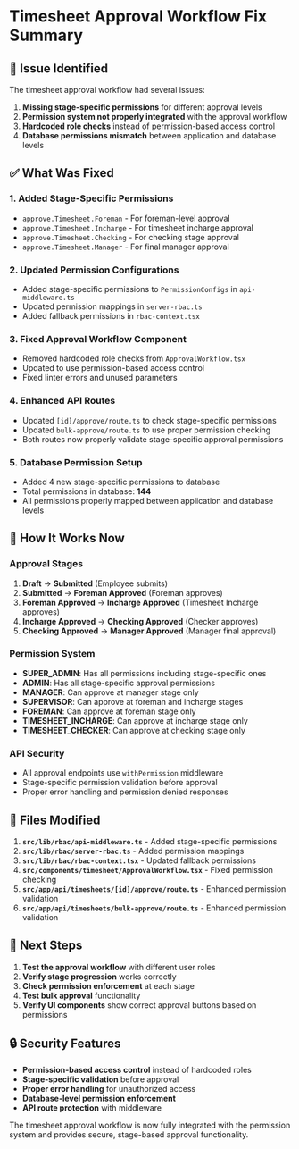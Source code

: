# Timesheet Approval Workflow Fix Summary

## 🎯 **Issue Identified**
The timesheet approval workflow had several issues:
1. **Missing stage-specific permissions** for different approval levels
2. **Permission system not properly integrated** with the approval workflow
3. **Hardcoded role checks** instead of permission-based access control
4. **Database permissions mismatch** between application and database levels

## ✅ **What Was Fixed**

### 1. **Added Stage-Specific Permissions**
- `approve.Timesheet.Foreman` - For foreman-level approval
- `approve.Timesheet.Incharge` - For timesheet incharge approval  
- `approve.Timesheet.Checking` - For checking stage approval
- `approve.Timesheet.Manager` - For final manager approval

### 2. **Updated Permission Configurations**
- Added stage-specific permissions to `PermissionConfigs` in `api-middleware.ts`
- Updated permission mappings in `server-rbac.ts`
- Added fallback permissions in `rbac-context.tsx`

### 3. **Fixed Approval Workflow Component**
- Removed hardcoded role checks from `ApprovalWorkflow.tsx`
- Updated to use permission-based access control
- Fixed linter errors and unused parameters

### 4. **Enhanced API Routes**
- Updated `[id]/approve/route.ts` to check stage-specific permissions
- Updated `bulk-approve/route.ts` to use proper permission checking
- Both routes now properly validate stage-specific approval permissions

### 5. **Database Permission Setup**
- Added 4 new stage-specific permissions to database
- Total permissions in database: **144**
- All permissions properly mapped between application and database levels

## 🔧 **How It Works Now**

### **Approval Stages**
1. **Draft** → **Submitted** (Employee submits)
2. **Submitted** → **Foreman Approved** (Foreman approves)
3. **Foreman Approved** → **Incharge Approved** (Timesheet Incharge approves)
4. **Incharge Approved** → **Checking Approved** (Checker approves)
5. **Checking Approved** → **Manager Approved** (Manager final approval)

### **Permission System**
- **SUPER_ADMIN**: Has all permissions including stage-specific ones
- **ADMIN**: Has all stage-specific approval permissions
- **MANAGER**: Can approve at manager stage only
- **SUPERVISOR**: Can approve at foreman and incharge stages
- **FOREMAN**: Can approve at foreman stage only
- **TIMESHEET_INCHARGE**: Can approve at incharge stage only
- **TIMESHEET_CHECKER**: Can approve at checking stage only

### **API Security**
- All approval endpoints use `withPermission` middleware
- Stage-specific permission validation before approval
- Proper error handling and permission denied responses

## 📁 **Files Modified**

1. **`src/lib/rbac/api-middleware.ts`** - Added stage-specific permissions
2. **`src/lib/rbac/server-rbac.ts`** - Added permission mappings
3. **`src/lib/rbac/rbac-context.tsx`** - Updated fallback permissions
4. **`src/components/timesheet/ApprovalWorkflow.tsx`** - Fixed permission checking
5. **`src/app/api/timesheets/[id]/approve/route.ts`** - Enhanced permission validation
6. **`src/app/api/timesheets/bulk-approve/route.ts`** - Enhanced permission validation

## 🚀 **Next Steps**

1. **Test the approval workflow** with different user roles
2. **Verify stage progression** works correctly
3. **Check permission enforcement** at each stage
4. **Test bulk approval** functionality
5. **Verify UI components** show correct approval buttons based on permissions

## 🔒 **Security Features**

- **Permission-based access control** instead of hardcoded roles
- **Stage-specific validation** before approval
- **Proper error handling** for unauthorized access
- **Database-level permission enforcement**
- **API route protection** with middleware

The timesheet approval workflow is now fully integrated with the permission system and provides secure, stage-based approval functionality.
